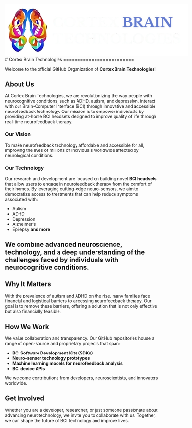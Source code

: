 <img src="logo.png" style="object-fit:cover; max-width:600px; height:auto;"/>
# Cortex Brain Technologies
=========================

Welcome to the official GitHub Organization of **Cortex Brain Technologies**!

About Us
--------

At Cortex Brain Technologies, we are revolutionizing the way people with neurocognitive conditions, such as ADHD, autism, and depression. interact with our Brain-Computer Interface (BCI) through innovative and accessible neurofeedback technology. Our mission is to empower individuals by providing at-home BCI headsets designed to improve quality of life through real-time neurofeedback therapy.

### Our Vision

To make neurofeedback technology affordable and accessible for all, improving the lives of millions of individuals worldwide affected by neurological conditions.

### Our Technology

Our research and development are focused on building novel **BCI headsets** that allow users to engage in neurofeedback therapy from the comfort of their homes. By leveraging cutting-edge neuro-sensors, we aim to democratize access to treatments that can help reduce symptoms associated with:

*   Autism
*   ADHD
*   Depression
*   Alzheimer’s
*   Epilepsy
**and more**

## We combine advanced neuroscience, technology, and a deep understanding of the challenges faced by individuals with neurocognitive conditions.

Why It Matters
--------------

With the prevalence of autism and ADHD on the rise, many families face financial and logistical barriers to accessing neurofeedback therapy. Our goal is to remove these barriers, offering a solution that is not only effective but also financially feasible.

How We Work
-----------

We value collaboration and transparency. Our GitHub repositories house a range of open-source and proprietary projects that span:

*   **BCI Software Development Kits (SDKs)**
*   **Neuro-sensor technology prototypes**
*   **Machine learning models for neurofeedback analysis**
*   **BCI device APIs**

We welcome contributions from developers, neuroscientists, and innovators worldwide.

Get Involved
------------

Whether you are a developer, researcher, or just someone passionate about advancing neurotechnology, we invite you to collaborate with us. Together, we can shape the future of BCI technology and improve lives.
